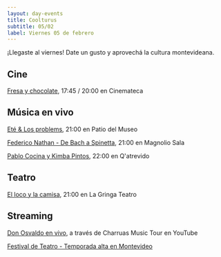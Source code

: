 ```yaml
---
layout: day-events
title: Coolturus
subtitle: 05/02
label: Viernes 05 de febrero
---
```

¡Llegaste al viernes! Date un gusto y aprovechá la cultura montevideana.

## Cine

[Fresa y chocolate](https://cinemateca.org.uy/peliculas/1090), 17:45 / 20:00 en Cinemateca

## Música en vivo

[Eté & Los problems](https://www.instagram.com/saladelmuseo/), 21:00 en Patio del Museo

[Federico Nathan - De Bach a Spinetta](https://magnoliosala.uy/evento/federico-nathan), 21:00 en Magnolio Sala

[Pablo Cocina y Kimba Pintos](https://instagram.com/qatrevido?igshid=8bj6dzn4g7aj), 22:00 en Q'atrevido

## Teatro

[El loco y la camisa](https://www.instagram.com/lagringateatro/?hl=es), 21:00 en La Gringa Teatro

## Streaming

[Don Osvaldo en vivo](https://www.instagram.com/charruasmusictourok/?hl=es), a través de Charruas Music Tour en YouTube

[Festival de Teatro - Temporada alta en Montevideo](https://salaverdi.montevideo.gub.uy/teatro/temporada-2021-estela-medina-0/festival-temporada-alta-de-girona-2021)
